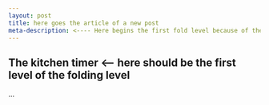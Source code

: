 ```yaml
---
layout: post
title: here goes the article of a new post
meta-description: <---- Here begins the first fold level because of the special headline marks 
---
```



## The kitchen timer <-- here should be the first level of the folding level

...
